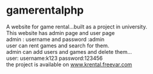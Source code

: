 # gamerentalphp
A website for game rental...built as a project in university.</br>
This website has admin page and user page</br>
admin : username and password :admin</br>
user can rent games and search for them.</br>
admin can add users and games and delete them...</br>
user: username:k123 password:123456</br>
the project is available on www.krental.freevar.com
